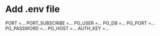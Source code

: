 # Add .env file
PORT =...
PORT_SUBSCRIBE =...
PG_USER =...
PG_DB =...
PG_PORT =...
PG_PASSWORD =...
PG_HOST =...
AUTH_KEY =...